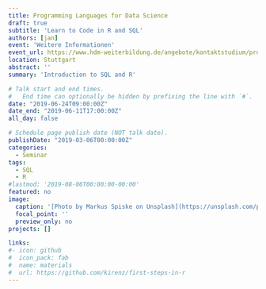 ```yaml
---
title: Programming Languages for Data Science
draft: true
subtitle: 'Learn to Code in R and SQL'
authors: [jan]
event: 'Weitere Informationen'
event_url: https://www.hdm-weiterbildung.de/angebote/kontaktstudium/programming-languages-for-ds
location: Stuttgart
abstract: ''
summary: 'Introduction to SQL and R'

# Talk start and end times.
#   End time can optionally be hidden by prefixing the line with `#`.
date: "2019-06-24T09:00:00Z"
date_end: "2019-06-11T17:00:00Z"
all_day: false

# Schedule page publish date (NOT talk date).
publishDate: "2019-03-06T00:00:00Z"
categories:
  - Seminar
tags:
  - SQL
  - R
#lastmod: '2019-08-06T00:00:00-00:00'
featured: no
image:
  caption: '[Photo by Markus Spiske on Unsplash](https://unsplash.com/photos/8OyKWQgBsKQ)'
  focal_point: ''
  preview_only: no
projects: []

links:
#- icon: github
#  icon_pack: fab
#  name: materials
#  url: https://github.com/kirenz/first-steps-in-r
---
```

